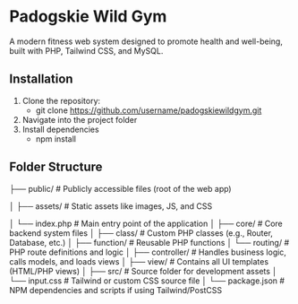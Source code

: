 # Padogskie Wild Gym
A modern fitness web system designed to promote health and well-being, built with PHP, Tailwind CSS, and MySQL.


## Installation

1. Clone the repository:
   - git clone https://github.com/username/padogskiewildgym.git
2. Navigate into the project folder
3. Install dependencies
    - npm install

## Folder Structure
├── public/         # Publicly accessible files (root of the web app)

│ ├── assets/       # Static assets like images, JS, and CSS

│ └── index.php     # Main entry point of the application
│
├── core/           # Core backend system files
│ ├── class/        # Custom PHP classes (e.g., Router, Database, etc.)
│ ├── function/     # Reusable PHP functions
│ └── routing/      # PHP route definitions and logic
│
├── controller/     # Handles business logic, calls models, and loads views
│
├── view/           # Contains all UI templates (HTML/PHP views)
│
├── src/            # Source folder for development assets
│ └── input.css     # Tailwind or custom CSS source file
│
└── package.json    # NPM dependencies and scripts if using Tailwind/PostCSS
